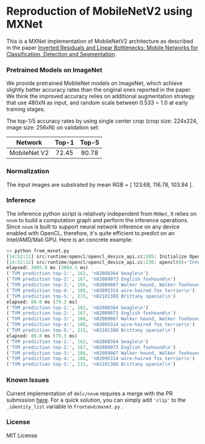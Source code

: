# Reproduction of MobileNetV2 using MXNet

This is a MXNet implementation of MobileNetV2 architecture as described in the paper [Inverted Residuals and Linear Bottlenecks: Mobile Networks for Classification, Detection and Segmentation](https://arxiv.org/pdf/1801.04381).

### Pretrained Models on ImageNet

We provide pretrained MobileNet models on ImageNet, which achieve slightly better accuracy rates than the original ones reported in the paper. We think the improved accuracy relies on additional augmentation strategy that use 480xN as input, and random scale between 0.533 ~ 1.0 at early training stages.

The top-1/5 accuracy rates by using single center crop (crop size: 224x224, image size: 256xN) on validation set:

Network|Top-1|Top-5|
:---:|:---:|:---:|
MobileNet V2| 72.45| 90.78|

### Normalization

The input images are substrated by mean RGB = [ 123.68, 116.78, 103.94 ].

### Inference

The inference python script is relatively independent from `MXNet`, it relies on `nnvm` to build a computation graph and perform the inference operations. 
Since `nnvm` is built to support neural network inference on any device enabled with OpenCL, therefore, it's quite efficient to predict on an Intel/AMD/Mali GPU. Here is an concrete example:

``` python
>> python from_mxnet.py
[14:52:11] src/runtime/opencl/opencl_device_api.cc:205: Initialize OpenCL platform 'Intel Gen OCL Driver'
[14:52:12] src/runtime/opencl/opencl_device_api.cc:230: opencl(0)='Intel(R) HD Graphics Skylake ULT GT2' cl_device_id=0x7f091bbd2bc0
elapsed: 3005.0 ms (3004.5 ms)
('TVM prediction top-1:', 162, 'n02088364 beagle\n')
('TVM prediction top-2:', 167, 'n02089973 English foxhound\n')
('TVM prediction top-3:', 166, 'n02089867 Walker hound, Walker foxhound\n')
('TVM prediction top-4:', 188, 'n02095314 wire-haired fox terrier\n')
('TVM prediction top-5:', 215, 'n02101388 Brittany spaniel\n')
elapsed: 80.0 ms (79.3 ms)
('TVM prediction top-1:', 162, 'n02088364 beagle\n')
('TVM prediction top-2:', 167, 'n02089973 English foxhound\n')
('TVM prediction top-3:', 166, 'n02089867 Walker hound, Walker foxhound\n')
('TVM prediction top-4:', 188, 'n02095314 wire-haired fox terrier\n')
('TVM prediction top-5:', 215, 'n02101388 Brittany spaniel\n')
elapsed: 80.0 ms (79.3 ms)
('TVM prediction top-1:', 162, 'n02088364 beagle\n')
('TVM prediction top-2:', 167, 'n02089973 English foxhound\n')
('TVM prediction top-3:', 166, 'n02089867 Walker hound, Walker foxhound\n')
('TVM prediction top-4:', 188, 'n02095314 wire-haired fox terrier\n')
('TVM prediction top-5:', 215, 'n02101388 Brittany spaniel\n')
```

### Known Issues

Current implementation of `dmlc/nnvm` requires a merge with the PR submission [here](https://github.com/dmlc/nnvm/pull/435). For a quick solution, you can simply add `'clip'` to the `_identity_list` variable in `frontend/mxnet.py` .

### License

MIT License



